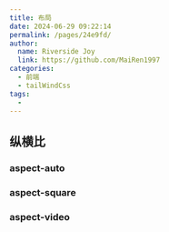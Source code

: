 ```yaml
---
title: 布局
date: 2024-06-29 09:22:14
permalink: /pages/24e9fd/
author:
  name: Riverside Joy
  link: https://github.com/MaiRen1997
categories:
  - 前端
  - tailWindCss
tags:
  - 
---
```

## 纵横比

### aspect-auto

### aspect-square

### aspect-video